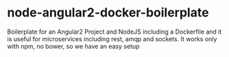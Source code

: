 # node-angular2-docker-boilerplate
Boilerplate for an Angular2 Project and NodeJS including a Dockerfile and it is useful for microservices including rest, amqp and sockets. It works only with npm, no bower, so we have an easy setup
